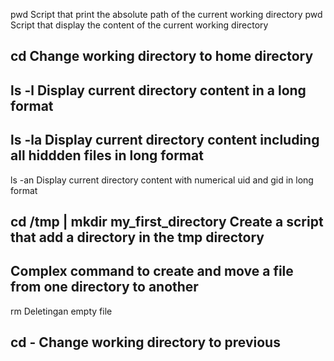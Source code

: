 pwd Script that print the absolute path of the current working directory
pwd Script that display the content of the current working directory
## cd Change working directory to home directory
## ls -l Display current directory content in a long format
## ls -la Display current directory content including all hiddden files in  long format
ls -an Display current directory content with numerical uid and gid in long format
## cd /tmp | mkdir my_first_directory Create a script that add a directory in the tmp directory
## Complex command to create and move a file from one directory to another
rm Deletingan empty file
## cd - Change working directory to previous
